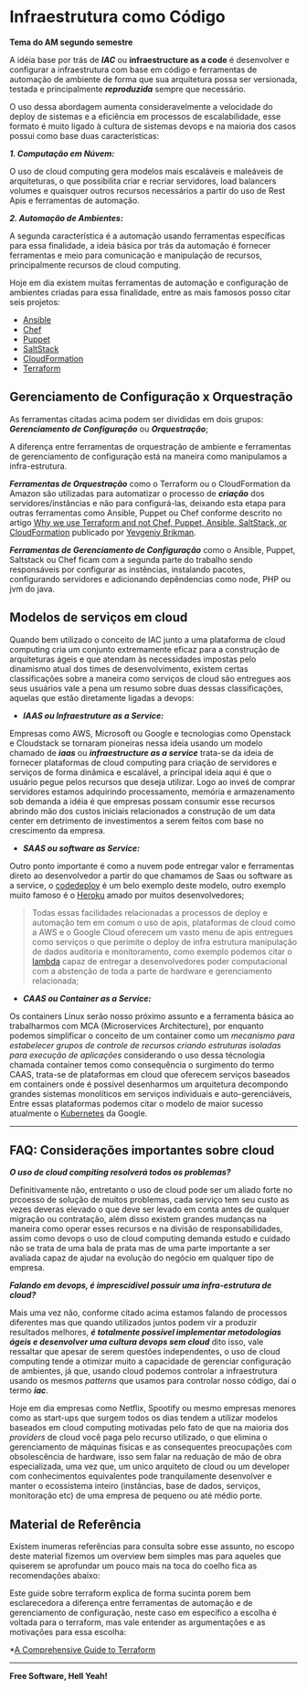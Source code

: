 # Infraestrutura como Código 

**Tema do AM segundo semestre**


A idéia base por trás de ***IAC*** ou **infraestructure as a code** é desenvolver e configurar a infraestrutura com base em código e ferramentas de automação de ambiente de forma que sua arquitetura possa ser versionada, testada e principalmente ***reproduzida*** sempre que necessário.

O uso dessa abordagem aumenta consideravelmente a velocidade do deploy de sistemas e a eficiência em processos de escalabilidade, esse formato é muito ligado à cultura de sistemas devops e na maioria dos casos possui como base duas características:

***1. Computação em Núvem:***

O uso de cloud computing gera modelos mais escaláveis e maleáveis de arquiteturas, o que possibilita criar e recriar servidores, load balancers volumes e quaisquer outros recursos necessários a partir do uso de Rest Apis e ferramentas de automação.

***2. Automação de Ambientes:***

A segunda característica é a automação usando ferramentas específicas para essa finalidade, a ideia básica por trás da automação é fornecer ferramentas e meio para comunicação e manipulação de recursos, principalmente recursos de cloud computing.

Hoje em dia existem muitas ferramentas de automação e configuração de ambientes criadas para essa finalidade, entre as mais famosos posso citar seis projetos:

- [Ansible](https://www.ansible.com/)
- [Chef](https://www.chef.io/chef/)
- [Puppet](https://puppet.com/)
- [SaltStack](https://saltstack.com/)
- [CloudFormation](https://aws.amazon.com/pt/cloudformation/)
- [Terraform](https://www.terraform.io/)

## Gerenciamento de Configuração x Orquestração

As ferramentas citadas acima podem ser divididas em dois grupos: ***Gerenciamento de Configuração*** ou ***Orquestração***;

A diferença entre ferramentas de orquestração de ambiente e ferramentas de gerenciamento de configuração está na maneira como manipulamos a infra-estrutura.

***Ferramentas de Orquestração*** como o Terraform ou o CloudFormation da Amazon são utilizadas para automatizar o processo de ***criação*** dos servidores/instâncias e não para configurá-las, deixando esta etapa para outras ferramentas como Ansible, Puppet ou Chef conforme descrito no artigo [Why we use Terraform and not Chef, Puppet, Ansible, SaltStack, or CloudFormation](https://blog.gruntwork.io/why-we-use-terraform-and-not-chef-puppet-ansible-saltstack-or-cloudformation-7989dad2865c) publicado por [Yevgeniy Brikman](https://blog.gruntwork.io/@brikis98?source=post_header_lockup).

***Ferramentas de Gerenciamento de Configuração*** como o Ansible, Puppet, Saltstack ou Chef ficam com a segunda parte do trabalho sendo responsáveis por configurar as instências, instalando pacotes, configurando servidores e adicionando depêndencias como node, PHP ou jvm do java.

## Modelos de serviços em cloud

Quando bem utilizado o conceito de IAC junto a uma plataforma de cloud computing cria um conjunto extremamente eficaz para a construção de arquiteturas ágeis e que atendam às necessidades impostas pelo dinamismo atual dos times de desenvolvimento, existem certas classificações sobre a maneira como serviços de cloud são entregues aos seus usuários vale a pena um resumo sobre duas dessas classificações, aquelas que estão diretamente ligadas a devops:

- ***IAAS ou Infraestruture as a Service:***

Empresas como AWS, Microsoft ou Google e tecnologias como Openstack e Cloudstack se tornaram pioneiras nessa ideia usando um modelo chamado de ***iaas*** ou ***infraestructure as a service*** trata-se da ideia de fornecer plataformas de cloud computing para criação de servidores e serviços de forma dinâmica e escalável, a principal ideia aqui é que o usuário pegue pelos recursos que deseja utilizar. Logo ao inveś de comprar servidores estamos adquirindo processamento, memória e armazenamento sob demanda a idéia é que empresas possam consumir esse recursos abrindo mão dos custos iniciais relacionados a construção de um data center em detrimento de investimentos a serem feitos com base no crescimento da empresa.

- ***SAAS ou software as Service:***

Outro ponto importante é como a nuvem pode entregar valor e ferramentas direto ao desenvolvedor a partir do que chamamos de Saas ou software as a service, o [codedeploy](https://aws.amazon.com/pt/codedeploy/) é um belo exemplo deste modelo, outro exemplo muito famoso é o [Heroku](https://www.heroku.com/) amado por muitos desenvolvedores;

> Todas essas facilidades relacionadas a processos de deploy e automação tem em comum o uso de apis, plataformas de cloud como a AWS e o Google Cloud oferecem um vasto menu de apis entregues como serviços o que perimite o deploy de infra estrutura manipulação de dados auditoria e monitoramento, como exemplo podemos citar o [lambda](https://aws.amazon.com/pt/lambda/) capaz de entregar a desenvolvedores poder computacional com a abstenção de toda a parte de hardware e gerenciamento relacionada;

- ***CAAS ou Container as a Service:***

 Os containers Linux serão nosso próximo assunto e a ferramenta básica ao trabalharmos com MCA (Microservices Architecture), por enquanto podemos simplificar o conceito de um container como um _mecanismo para estabelecer grupos de controle de recursos criando estruturas isoladas para execução de aplicações_ considerando o uso dessa técnologia chamada container temos como consequência o surgimento do termo CAAS, trata-se de plataformas em cloud que oferecem serviços baseados em containers onde é possível desenharmos um arquitetura decompondo grandes sistemas monolíticos em serviços individuais e auto-gerenciáveis, Entre essas plataformas podemos citar o modelo de maior sucesso atualmente o [Kubernetes](https://kubernetes.io/) da Google.

---

## FAQ: Considerações importantes sobre cloud

***O uso de cloud compiting resolverá todos os problemas?***

Definitivamente não, entretanto o uso de cloud pode ser um aliado forte no prcoesso de solução de muitos problemas, cada serviço tem seu custo as vezes deveras elevado o que deve ser levado em conta antes de qualquer migração ou contratação, além disso existem grandes mudanças na maneira como operar esses recursos e na divisão de responsabilidades, assim como devops o uso de cloud computing demanda estudo e cuidado não se trata de uma bala de prata mas de uma parte importante a ser avaliada capaz de ajudar na evolução do negócio em qualquer tipo de empresa.

***Falando em devops, é imprescidivel possuir uma infra-estrutura de cloud?***

Mais uma vez não, conforme citado acima estamos falando de processos diferentes mas que quando utilizados juntos podem vir a produzir resultados melhores, ***é totalmente possível implementar metodologias ágeis e desenvolver uma cultura devops sem cloud*** dito isso, vale ressaltar que apesar de serem questões independentes, o uso de cloud computing tende a otimizar muito a capacidade de gerenciar configuração de ambientes, já que, usando cloud podemos controlar a infraestrutura usando os mesmos _patterns_ que usamos para controlar nosso código, daí o termo ***iac***.

Hoje em dia empresas como Netflix, Spootify ou mesmo empresas menores como as start-ups que surgem todos os dias tendem a utilizar modelos baseados em cloud computing motivadas pelo fato de que na maioria dos _providers_ de cloud você paga pelo recurso utilizado, o que elimina o gerenciamento de máquinas físicas e as consequentes preocupações com obsolescência de hardware, isso sem falar na reduação de mão de obra especializada, uma vez que, um unico arquiteto de cloud ou um developer com conhecimentos equivalentes pode tranquilamente desenvolver e manter o ecossistema inteiro (instâncias, base de dados, serviços, monitoração etc) de uma empresa de pequeno ou até médio porte.

## Material de Referência

Existem inumeras referências para consulta sobre esse assunto, no escopo deste material fizemos um overview bem simples mas para aqueles que quiserem se aprofundar um pouco mais na toca do coelho fica as recomendações abaixo:

Este guide sobre terraform explica de forma sucinta porem bem esclarecedora a diferença entre ferramentas de automação e de gerenciamento de configuração, neste caso em específico a escolha é voltada para o terraform, mas vale entender as argumentações e as motivações para essa escolha:

*[A Comprehensive Guide to Terraform](https://blog.gruntwork.io/why-we-use-terraform-and-not-chef-puppet-ansible-saltstack-or-cloudformation-7989dad2865c)

---

**Free Software, Hell Yeah!**
